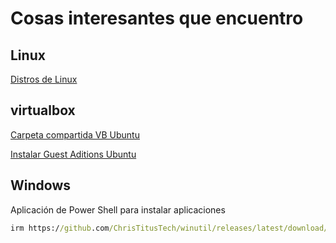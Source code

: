 # Cosas interesantes que encuentro

## Linux

[Distros de Linux](https://najm-eddine-zaga.medium.com/best-linux-distributions-for-you-to-use-3ee0b347de3f)

## virtualbox

[Carpeta compartida VB Ubuntu](https://geekland.eu/compartir-carpetas-y-archivos-en-virtualbox/)

[Instalar Guest Aditions Ubuntu](https://cambiatealinux.com/instalar-virtualbox-guest-additions-en-ubuntu)

## Windows

Aplicación de Power Shell para instalar aplicaciones
``` cmd
irm https://github.com/ChrisTitusTech/winutil/releases/latest/download/winutil.ps1 | iex
```
